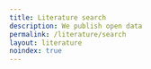 ```yaml
---
title: Literature search
description: We publish open data
permalink: /literature/search
layout: literature
noindex: true
---
```

